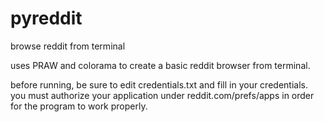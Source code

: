 # pyreddit
browse reddit from terminal

uses PRAW and colorama to create a basic reddit browser from terminal.

before running, be sure to edit credentials.txt and fill in your credentials. you must authorize your application under
reddit.com/prefs/apps in order for the program to work properly.
